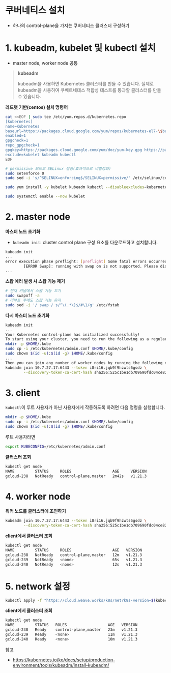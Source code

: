 # 쿠버네티스 설치

* 하나의  control-plane을 가지는 쿠버네티스 클러스터 구성하기



# 1. kubeadm, kubelet 및 kubectl 설치

* master node, worker node 공통

> **kubeadm**
>
> kubeadm을 사용하면 Kubernetes 클러스터를 만들 수 있습니다. 실제로 kubeadm을 사용하여 쿠베르네테스 적합성 테스트를 통과할 클러스터를 만들 수 있습니다.



**레드햇 기반(centos) 설치 명령어**

```bash
cat <<EOF | sudo tee /etc/yum.repos.d/kubernetes.repo
[kubernetes]
name=Kubernetes
baseurl=https://packages.cloud.google.com/yum/repos/kubernetes-el7-\$basearch
enabled=1
gpgcheck=1
repo_gpgcheck=1
gpgkey=https://packages.cloud.google.com/yum/doc/yum-key.gpg https://packages.cloud.google.com/yum/doc/rpm-package-key.gpg
exclude=kubelet kubeadm kubectl
EOF

# permissive 모드로 SELinux 설정(효과적으로 비활성화)
sudo setenforce 0
sudo sed -i 's/^SELINUX=enforcing$/SELINUX=permissive/' /etc/selinux/config

sudo yum install -y kubelet kubeadm kubectl --disableexcludes=kubernetes

sudo systemctl enable --now kubelet
```



# 2. master node

**마스터 노드 초기화**

* `kubeadm init`:  cluster control plane 구성 요소를 다운로드하고 설치합니다.

```bash
kubeadm init
...
error execution phase preflight: [preflight] Some fatal errors occurred:
        [ERROR Swap]: running with swap on is not supported. Please disable swap
...
```



**스왑 에러 발생 시 스왑 기능 제거**

```bash
# 현재 커널에서 스왑 기능 끄기
sudo swapoff -a
# 리부트 후에도 스왑 기능 유지
sudo sed -i '/ swap / s/^\(.*\)$/#\1/g' /etc/fstab
```



**다시 마스터 노드 초기화**

```bash
kubeadm init
...
Your Kubernetes control-plane has initialized successfully!
To start using your cluster, you need to run the following as a regular user:
mkdir -p $HOME/.kube
sudo cp -i /etc/kubernetes/admin.conf $HOME/.kube/config
sudo chown $(id -u):$(id -g) $HOME/.kube/config
...
Then you can join any number of worker nodes by running the following on each as root:
kubeadm join 10.7.27.17:6443 --token i8ri16.jqb9f9hzwts6gsdz \
        --discovery-token-ca-cert-hash sha256:525c1be1db709690fdc04ce82015c0f8ceb2c50d78fccb9a0cc97037b74b91cd

```



# 3.  client

`kubectl`이 루트 사용자가 아닌 사용자에게 작동하도록 하려면 다음 명령을 실행합니다. 

```bash
mkdir -p $HOME/.kube
sudo cp -i /etc/kubernetes/admin.conf $HOME/.kube/config
sudo chown $(id -u):$(id -g) $HOME/.kube/config
```

루트 사용자라면 

```bash
export KUBECONFIG=/etc/kubernetes/admin.conf
```

**클러스터 조회**

```bash
kubectl get node
NAME         STATUS     ROLES                  AGE     VERSION
gcloud-238   NotReady   control-plane,master   2m42s   v1.21.3
```



# 4. worker node

**워커 노드를 클러스터에 조인하기**

```bash
kubeadm join 10.7.27.17:6443 --token i8ri16.jqb9f9hzwts6gsdz \
        --discovery-token-ca-cert-hash sha256:525c1be1db709690fdc04ce82015c0f8ceb2c50d78fccb9a0cc97037b74b91cd
```

**client에서 클러스터 조회**

```bash
kubectl get node
NAME         STATUS     ROLES                  AGE   VERSION
gcloud-238   NotReady   control-plane,master   12m   v1.21.3
gcloud-239   NotReady   <none>                 65s   v1.21.3
gcloud-240   NotReady   <none>                 12s   v1.21.3
```



# 5. network 설정

```bash
kubectl apply -f "https://cloud.weave.works/k8s/net?k8s-version=$(kubectl version | base64 | tr -d '\n')"
```

**client에서 클러스터 조회**

```bash
kubectl get node
NAME         STATUS   ROLES                  AGE   VERSION
gcloud-238   Ready    control-plane,master   23m   v1.21.3
gcloud-239   Ready    <none>                 11m   v1.21.3
gcloud-240   Ready    <none>                 10m   v1.21.3
```



참고

* https://kubernetes.io/ko/docs/setup/production-environment/tools/kubeadm/install-kubeadm/
